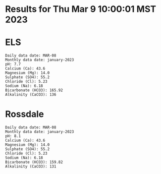 # Results for Thu Mar  9 10:00:01 MST 2023
# ELS
```
Daily data date: MAR-08
Monthly data date: january-2023
pH: 7.7
Calcium (Ca): 43.6
Magnesium (Mg): 14.0
Sulphate (SO4): 55.2
Chloride (Cl): 5.23
Sodium (Na): 6.18
Bicarbonate (HCO3): 165.92
Alkalinity (CaCO3): 136
```
# Rossdale
```
Daily data date: MAR-08
Monthly data date: january-2023
pH: 8.1
Calcium (Ca): 43.6
Magnesium (Mg): 14.0
Sulphate (SO4): 55.2
Chloride (Cl): 5.23
Sodium (Na): 6.18
Bicarbonate (HCO3): 159.82
Alkalinity (CaCO3): 131
```
